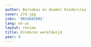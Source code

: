 ```yaml
---
author: Barnabas en Anabel Kindersley
cover: 274.jpg
isbn: '9024602602'
lang: en-us
layout: review
title: Kinderen wereldwijd
year: 0
---
```


